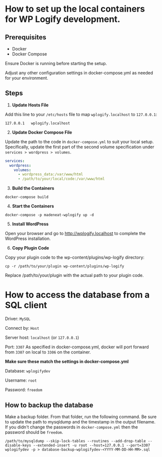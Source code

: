 # How to set up the local containers for WP Logify development.

## Prerequisites

- Docker
- Docker Compose

Ensure Docker is running before starting the setup.

Adjust any other configuration settings in docker-compose.yml as needed for your environment.

## Steps

1. **Update Hosts File**

Add this line to your `/etc/hosts` file to map `wplogify.localhost` to `127.0.0.1`:

```
127.0.0.1   wplogify.localhost
```

2. **Update Docker Compose File**

Update the path to the code in `docker-compose.yml` to suit your local setup. Specifically, update the first part of the second volume specification under `services > wordpress > volumes`.

```yaml
services:
  wordpress:
    volumes:
      - wordpress_data:/var/www/html
      - /path/to/your/local/code:/var/www/html
```

3. **Build the Containers**

```
docker-compose build
```

4. **Start the Containers**

```
docker-compose -p madeneat-wplogify up -d
```

5. **Install WordPress**

Open your browser and go to http://wplogify.localhost to complete the WordPress installation.

6. **Copy Plugin Code**

Copy your plugin code to the wp-content/plugins/wp-logify directory:

```
cp -r /path/to/your/plugin wp-content/plugins/wp-logify
```

Replace /path/to/your/plugin with the actual path to your plugin code.

# How to access the database from a SQL client

Driver: `MySQL`

Connect by: `Host`

Server host: `localhost` (or `127.0.0.1`)

Port: `3307`
As specified in docker-compose.yml, docker will port forward from `3307` on local to `3306` on the container.

**Make sure these match the settings in docker-compose.yml**

Database: `wplogifydev`

Username: `root`

Password: `freedom`

## How to backup the database

Make a backup folder. From that folder, run the following command. Be sure to update the path to mysqldump and the timestamp in the output filename. If you didn't change the passwords in `docker-compose.yml` then the password should be `freedom`.

```
/path/to/mysqldump --skip-lock-tables --routines --add-drop-table --disable-keys --extended-insert -u root --host=127.0.0.1 --port=3307 wplogifydev -p > database-backup-wplogifydev-<YYYY-MM-DD-HH-MM>.sql
```

